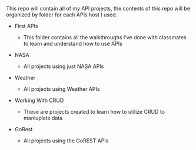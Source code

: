 This repo will contain all of my API projects, the contents of this repo will be organized by folder for each APIs host I used.

* First APIs
    - This folder contains all the walkthroughs I've done with classmates to learn and understand how to use APIs

* NASA
    - All projects using just NASA APIs

* Weather
    - All projects using Weather APIs

* Working With CRUD
    - These are projects created to learn how to utilize CRUD to maniuplate data

* GoRest
    - All projects using the GoREST APIs